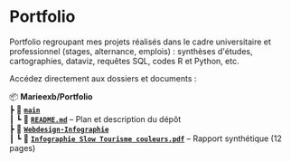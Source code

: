 # Portfolio
Portfolio regroupant mes projets réalisés dans le cadre universitaire et professionnel (stages, alternance, emplois) : synthèses d'études, cartographies, dataviz, requêtes SQL, codes R et Python, etc.

Accédez directement aux dossiers et documents : 

📦 **Marieexb/Portfolio**  
 ┣ 📂 **[`main`](https://github.com/marieexb/Portfolio/tree/main)**  
 ┃ ┗ 📄 **[`README.md`](https://github.com/marieexb/Portfolio/blob/main/README.md)** – Plan et description du dépôt  
 ┣ 📂 **[`Webdesign-Infographie`](https://github.com/marieexb/Portfolio/tree/Webdesign-Infographie)**  
 ┃ ┗ 📄 **[`Infographie Slow Tourisme couleurs.pdf`](https://github.com/marieexb/Portfolio/blob/Webdesign-Infographie/Infographie%20Slow%20Tourisme%20couleurs.pdf)** – Rapport synthétique (12 pages)  

